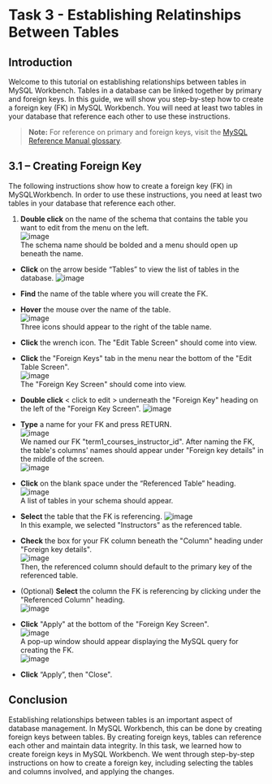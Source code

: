 # **Task 3 - Establishing Relatinships Between Tables**

## **Introduction**

Welcome to this tutorial on establishing relationships between tables in MySQL Workbench. Tables in a database can be linked together by primary and foreign keys. In this guide, we will show you step-by-step how to create a foreign key (FK) in MySQL Workbench. You will need at least two tables in your database that reference each other to use these instructions.

> **Note:**
> For reference on primary and foreign keys, visit the [MySQL Reference Manual glossary][pk/fk].

## **3.1 – Creating Foreign Key**

The following instructions show how to create a foreign key (FK) in MySQLWorkbench. In order to use these instructions, you need at least two tables in your database that reference each other.

1. **Double click** on the name of the schema that contains the table you want to edit from the menu on the left.  
   ![image](/images/TableTabArrow.png)  
   The schema name should be bolded and a menu should open up beneath the name.

- **Click** on the arrow beside “Tables” to view the list of tables in the database.
  ![image](/images/TableTabOpen.png)

- **Find** the name of the table where you will create the FK.

- **Hover** the mouse over the name of the table.  
  ![image](/images/Term1Table.png)  
  Three icons should appear to the right of the table name.

- **Click** the wrench icon. The "Edit Table Screen" should come into view.

- **Click** the "Foreign Keys" tab in the menu near the bottom of the "Edit Table Screen".  
  ![image](/images/ForeignKeyTab.png)  
  The "Foreign Key Screen" should come into view.

- **Double click** < click to edit > underneath the "Foreign Key" heading on the left of the "Foreign Key Screen".
  ![image](/images/ClickToEdit.png)

- **Type** a name for your FK and press RETURN.  
  ![image](/images/NameFK.png)  
  We named our FK "term1_courses_instructor_id". After naming the FK, the table's columns' names should appear under "Foreign key details" in the middle of the screen.  
  ![image](/images/ColumnNames.png)

- **Click** on the blank space under the “Referenced Table” heading.  
  ![image](/images/RefTable.png)  
  A list of tables in your schema should appear.

- **Select** the table that the FK is referencing.
  ![image](/images/RefTableSelected.png)  
  In this example, we selected "Instructors" as the referenced table.

- **Check** the box for your FK column beneath the "Column" heading under "Foreign key details".  
  ![image](/images/ColumnSelected.png)  
  Then, the referenced column should default to the primary key of the referenced table.

- (Optional) **Select** the column the FK is referencing by clicking under the "Referenced Column" heading.  
  ![image](/images/SelectRefColumn.png)

- **Click** "Apply" at the bottom of the "Foreign Key Screen".  
  ![image](/images/ApplyFK.png)  
  A pop-up window should appear displaying the MySQL query for creating the FK.  
  ![image](/images/FKQuery.png)

- **Click** “Apply”, then "Close".

[pk/fk]: https://dev.mysql.com/doc/refman/8.0/en/glossary.html

## **Conclusion**

Establishing relationships between tables is an important aspect of database management. In MySQL Workbench, this can be done by creating foreign keys between tables. By creating foreign keys, tables can reference each other and maintain data integrity. In this task, we learned how to create foreign keys in MySQL Workbench. We went through step-by-step instructions on how to create a foreign key, including selecting the tables and columns involved, and applying the changes.
